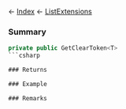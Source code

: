 ← [Index](Api-Index) ← [ListExtensions](System.Collections.Generic.ListExtensions)

### Summary

```csharp
private public GetClearToken<T>
```csharp

### Returns

### Example

### Remarks

